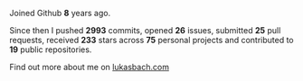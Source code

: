 Joined Github **8** years ago.

Since then I pushed **2993** commits, opened **26** issues, submitted **25** pull requests, received **233** stars across **75** personal projects and contributed to **19** public repositories.

Find out more about me on [lukasbach.com](https://lukasbach.com)
